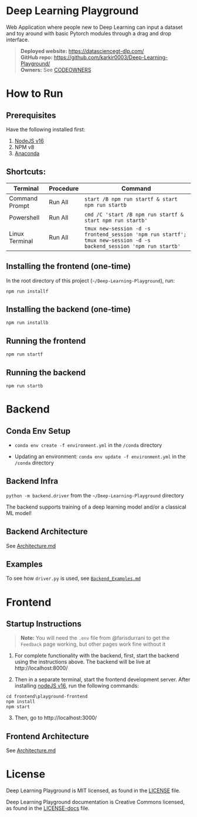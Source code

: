 # Deep Learning Playground

Web Application where people new to Deep Learning can input a dataset and toy around with basic Pytorch modules through a drag and drop interface.

> **Deployed website:** https://datasciencegt-dlp.com/ </br>
 **GitHub repo:** https://github.com/karkir0003/Deep-Learning-Playground/ </br> **Owners:** See [CODEOWNERS](./CODEOWNERS)

# How to Run

## Prerequisites
Have the following installed first:

1. [NodeJS v16](https://nodejs.org/en/download/)
2. NPM v8
3. [Anaconda](https://www.anaconda.com/)

## Shortcuts:
| Terminal   | Procedure   | Command |
|-----------|-----------|-----|
| Command Prompt | Run All | `start /B npm run startf & start npm run startb` |
| Powershell | Run All | `cmd /C 'start /B npm run startf & start npm run startb'` |
| Linux Terminal | Run All | `tmux new-session -d -s frontend_session 'npm run startf'; tmux new-session -d -s backend_session 'npm run startb'` |


## Installing the frontend (one-time)
In the root directory of this project (`~/Deep-Learning-Playground`), run: 
```
npm run installf
```
## Installing the backend (one-time)
```
npm run installb
```
## Running the frontend
```
npm run startf
```
## Running the backend
```
npm run startb
```

# Backend

## Conda Env Setup

- `conda env create -f environment.yml` in the `/conda` directory

- Updating an environment: `conda env update -f environment.yml` in the `/conda` directory

## Backend Infra

`python -m backend.driver` from the `~/Deep-Learning-Playground` directory

The backend supports training of a deep learning model and/or a classical ML model!

## Backend Architecture

See [Architecture.md](./.github/Architecture.md)

## Examples

To see how `driver.py` is used, see [`Backend_Examples.md`](./.github/Backend_Examples.md)

# Frontend

## Startup Instructions

> **Note:** You will need the `.env` file from @farisdurrani to get the `Feedback` page working, but other pages work fine without it

1. For complete functionality with the backend, first, start the backend using the instructions above. The backend will be live at http://localhost:8000/

2. Then in a separate terminal, start the frontend development server. After installing [nodeJS v16](https://nodejs.org/en/download/), run the following commands:

```
cd frontend\playground-frontend
npm install
npm start
```

3. Then, go to http://localhost:3000/

## Frontend Architecture

See [Architecture.md](./.github/Architecture.md)

# License

Deep Learning Playground is MIT licensed, as found in the [LICENSE](./LICENSE) file.

Deep Learning Playground documentation is Creative Commons licensed, as found in the [LICENSE-docs](./.github/LICENSE-docs) file.
